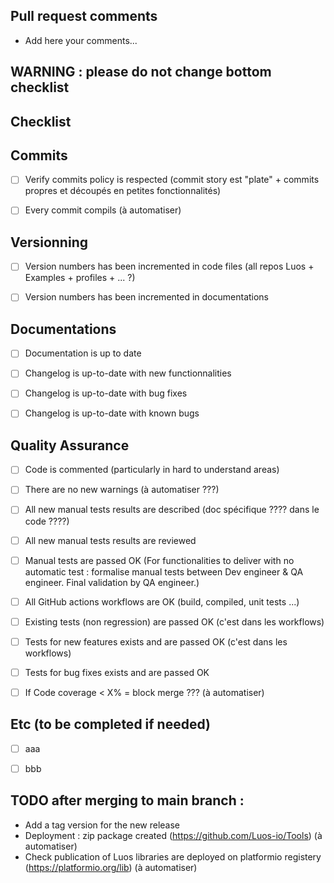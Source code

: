 ## Pull request comments
- Add here your comments...


## WARNING : please do not change bottom checklist
## Checklist


## Commits
- [ ] Verify commits policy is respected (commit story est "plate" + commits propres et découpés en petites fonctionnalités)
- [ ] Every commit compils (à automatiser)


## Versionning
- [ ] Version numbers has been incremented in code files (all repos Luos + Examples + profiles + ... ?)
- [ ] Version numbers has been incremented in documentations


## Documentations
- [ ] Documentation is up to date
- [ ] Changelog is up-to-date with new functionnalities
- [ ] Changelog is up-to-date with bug fixes
- [ ] Changelog is up-to-date with known bugs


## Quality Assurance
- [ ] Code is commented (particularly in hard to understand areas)
- [ ] There are no new warnings (à automatiser ???)
- [ ] All new manual tests results are described (doc spécifique ???? dans le code ????)
- [ ] All new manual tests results are reviewed
- [ ] Manual tests are passed OK (For functionalities to deliver with no automatic test : formalise manual tests between  Dev engineer & QA engineer. Final validation by QA engineer.)
- [ ] All GitHub actions workflows are OK (build, compiled, unit tests ...)
- [ ] Existing tests (non regression) are passed OK (c'est dans les workflows)
- [ ] Tests for new features exists and are passed OK (c'est dans les workflows)
- [ ] Tests for bug fixes exists and are passed OK
- [ ] If Code coverage < X% = block merge ??? (à automatiser)


## Etc (to be completed if needed)
- [ ] aaa
- [ ] bbb


## TODO after merging to main branch :
- Add a tag version for the new release
- Deployment : zip package created (https://github.com/Luos-io/Tools) (à automatiser) 
- Check publication of Luos libraries are deployed on platformio registery (https://platformio.org/lib) (à automatiser)
